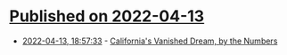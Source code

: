 # [Published on 2022-04-13](index.md)

* [2022-04-13, 18:57:33](https://news.ycombinator.com/item?id=31018709) - [California's Vanished Dream, by the Numbers](https://www.realclearinvestigations.com/articles/2022/04/13/californias_vanished_dream_by_the_numbers_826300.html)
